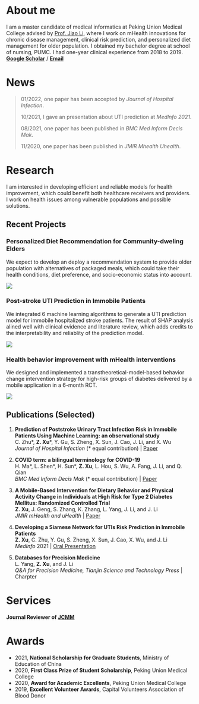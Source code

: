 # About me
I am a master candidate of medical informatics at Peking Union Medical College advised by [Prof. Jiao Li](https://www.researchgate.net/profile/Jiao-Li-56), where I work on mHealth innovations for chronic disease management, clinical risk prediction, and personalized diet management for older population.  I obtained my bachelor degree at school of nursing, PUMC.  I had one-year clinical experience from 2018 to 2019.<br/>
**[Google Scholar](https://scholar.google.com/citations?user=aHrqWiEAAAAJ&hl=zh-CN)** /  **[Email](xu.zidu@imicams.ac.cn)**


# News
 > 01/2022, one paper has been accepted by *Journal of Hospital Infection*.<br/>
 >
 > 10/2021, I gave an presentation about UTI prediction at *MedInfo 2021*.<br/>
 >
 > 08/2021, one paper has been published in *BMC Med Inform Decis Mak*.<br/>
 >
 > 11/2020, one paper has been published in *JMIR Mhealth Uhealth*.<br/>

# Research
I am interested in developing efficient and reliable models for health improvement, which could benefit both healthcare receivers and providers. I work on health issues among vulnerable populations and possible solutions.

## Recent Projects
### Personalized Diet Recommendation for Community-dweling Elders <br/>
We expect to develop an deploy a recommendation system to provide older population with alternatives of packaged meals, which could take their health conditions, diet preference, and socio-economic status into account.<br/>

<img src="https://github.com/Somewhat120/Science-for-Humanity/raw/main/program1.jpg"/><br/>


### Post-stroke UTI Prediction in Immobile Patients <br/>
We integrated 6 machine learning algorithms to generate a UTI prediction model for immobile hospitalized stroke patients. The result of SHAP analysis alined well with clinical evidence and literature review, which adds credits to the interpretability and reliablity of the prediction model.<br/>

<img src="https://github.com/Somewhat120/Science-for-Humanity/raw/main/fig2.jpg"/><br/>


### Health behavior improvement with mHealth interventions <br/>
We designed and implemented a transtheoretical-model-based behavior change intervention strategy for high-risk groups of diabetes delivered by a mobile application in a 6-month RCT.<br/>

<img src="https://github.com/Somewhat120/Science-for-Humanity/raw/main/fig1.png"/><br/>

## Publications (Selected)
1. **Prediction of Poststroke Urinary Tract Infection Risk in Immobile Patients Using Machine Learning: an observational study**<br/> 
C. Zhu\*, **Z. Xu**\*, Y. Gu, S. Zheng, X. Sun, J. Cao, J. Li, and X. Wu <br/>
*Journal of Hospital Infection* (* equal contribution) |  [Paper](https://doi.org/10.1016/j.jhin.2022.01.002) <br/>

2. **COVID term: a bilingual terminology for COVID-19**<br/> 
H. Ma\*, L. Shen\*, H. Sun\*, **Z. Xu**, L. Hou, S. Wu, A. Fang, J. Li, and Q. Qian <br/>
*BMC Med Inform Decis Mak* (* equal contribution) | [Paper](https://bmcmedinformdecismak.biomedcentral.com/articles/10.1186/s12911-021-01593-9)<br/>

3. **A Mobile-Based Intervention for Dietary Behavior and Physical Activity Change in Individuals at High Risk for Type 2 Diabetes Mellitus: Randomized Controlled Trial**<br/>
**Z. Xu**, J. Geng, S. Zhang, K. Zhang, L. Yang, J. Li, and J. Li<br/> 
*JMIR mHealth and uHealth* | [Paper](https://mhealth.jmir.org/2020/11/e19869/) <br/>

4. **Developing a Siamese Network for UTIs Risk Prediction in Immobile Patients** <br/>
**Z. Xu**, C. Zhu, Y. Gu, S. Zheng, X. Sun, J. Cao, X. Wu, and J. Li <br/>
*MedInfo* 2021 | [Oral Presentation](https://www.youtube.com/watch?v=XqlWfoBhUQw) <br/>  

5. **Databases for Precision Medicine**  
L. Yang, **Z. Xu**, and J. Li <br/>
*Q&A for Precision Medicine, Tianjin Science and Technology Press* | Charpter <br/>  


# Services
**Journal Reviewer of [JCMM](https://onlinelibrary.wiley.com/journal/15824934)** <front><br/>

# Awards
- 2021, **National Scholarship for Graduate Students**, Ministry of Education of China
- 2020, **First Class Prize of Student Scholarship**, Peking Union Medical College
- 2020, **Award for Academic Excellents**, Peking Union Medical College
- 2019, **Excellent Volunteer Awards**, Capital Volunteers Association of Blood Donor

